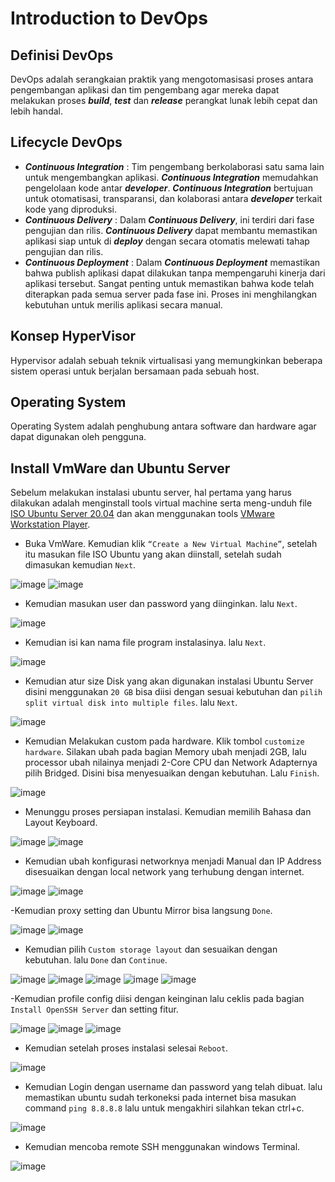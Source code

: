 # Introduction to DevOps

## Definisi DevOps
DevOps adalah serangkaian praktik yang mengotomasisasi proses antara pengembangan aplikasi dan tim pengembang agar mereka dapat melakukan proses **_build_**, **_test_** dan **_release_** perangkat lunak lebih cepat dan lebih handal.

## Lifecycle DevOps
- **_Continuous Integration_** : Tim pengembang berkolaborasi satu sama lain untuk mengembangkan  aplikasi.  **_Continuous Integration_** memudahkan pengelolaan kode antar **_developer_**. **_Continuous Integration_** bertujuan untuk otomatisasi, transparansi, dan kolaborasi antara **_developer_** terkait kode yang diproduksi.
- **_Continuous Delivery_** : Dalam **_Continuous Delivery_**, ini terdiri dari fase pengujian dan rilis. **_Continuous Delivery_** dapat membantu memastikan aplikasi siap untuk di **_deploy_** dengan secara otomatis melewati tahap pengujian dan rilis.  
- **_Continuous Deployment_** : Dalam **_Continuous Deployment_** memastikan bahwa publish aplikasi dapat dilakukan tanpa mempengaruhi kinerja dari aplikasi tersebut. Sangat penting untuk memastikan bahwa kode telah diterapkan pada semua server pada fase ini. Proses ini menghilangkan kebutuhan untuk merilis aplikasi secara manual.

## Konsep HyperVisor
Hypervisor adalah sebuah teknik virtualisasi yang memungkinkan beberapa sistem operasi untuk berjalan bersamaan pada sebuah host.

## Operating System
Operating System adalah penghubung antara software dan hardware agar dapat digunakan oleh pengguna.

## Install VmWare dan Ubuntu Server
Sebelum melakukan instalasi ubuntu server, hal pertama yang harus dilakukan adalah menginstall tools virtual machine serta meng-unduh file [ISO Ubuntu Server 20.04](https://ubuntu.com/download/server) dan akan menggunakan tools [VMware Workstation Player](https://www.vmware.com/asean/products/workstation-player/workstation-player-evaluation.html).


- Buka VmWare. Kemudian klik `“Create a New Virtual Machine”`, setelah itu masukan file ISO Ubuntu yang akan diinstall, setelah sudah dimasukan kemudian `Next`.

![image](Media/1.png) 
![image](Media/2.png) 


- Kemudian masukan user dan password yang diinginkan. lalu `Next`.

![image](Media/3.png) 

- Kemudian isi kan nama file program instalasinya. lalu `Next`.

![image](Media/4.png) 

- Kemudian atur size Disk yang akan digunakan instalasi Ubuntu Server disini menggunakan `20 GB` bisa diisi dengan sesuai kebutuhan dan `pilih split virtual disk into multiple files`. lalu `Next`.

![image](Media/5.png) 

- Kemudian Melakukan custom pada hardware. Klik tombol `customize hardware`. Silakan ubah pada bagian Memory ubah menjadi 2GB, lalu processor ubah nilainya menjadi 2-Core CPU dan Network Adapternya pilih Bridged. Disini bisa menyesuaikan dengan kebutuhan. Lalu `Finish`. 

![image](Media/6.png) 

- Menunggu proses persiapan instalasi. Kemudian memilih Bahasa dan Layout Keyboard.

![image](Media/7.png) 
![image](Media/9.png) 

- Kemudian ubah konfigurasi networknya menjadi Manual dan IP Address disesuaikan dengan local network yang terhubung dengan internet.

![image](Media/10.png) 
![image](Media/11.png) 

-Kemudian proxy setting dan Ubuntu Mirror bisa langsung `Done`.

![image](Media/12.png) 
![image](Media/13.png) 

- Kemudian pilih `Custom storage layout` dan sesuaikan dengan kebutuhan. lalu `Done` dan `Continue`.

![image](Media/14.png) 
![image](Media/15.png)
![image](Media/16.png)
![image](Media/17.png)
![image](Media/18.png)

-Kemudian profile config diisi dengan keinginan lalu ceklis pada bagian `Install OpenSSH Server` dan setting fitur.

![image](Media/19.png)
![image](Media/20.png)
![image](Media/21.png)

- Kemudian setelah proses instalasi selesai `Reboot`.

![image](Media/22.png)

- Kemudian Login dengan username dan password yang telah dibuat. lalu memastikan ubuntu sudah terkoneksi pada internet bisa masukan command `ping 8.8.8.8` lalu untuk mengakhiri silahkan tekan ctrl+c.

![image](Media/23.png)

- Kemudian mencoba remote SSH menggunakan windows Terminal.

![image](Media/24.png)